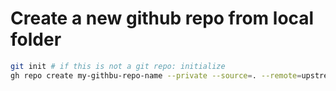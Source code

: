 # Create a new github repo from local folder

```sh
git init # if this is not a git repo: initialize
gh repo create my-githbu-repo-name --private --source=. --remote=upstream
```
